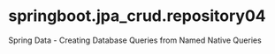 # springboot.jpa_crud.repository04
Spring Data - Creating Database Queries from Named Native Queries
